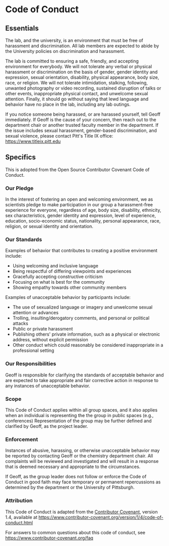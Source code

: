 # Code of Conduct

## Essentials

The lab, and the university, is an environment that must be free of harassment and discrimination. All lab members are expected to abide by the University policies on discrimination and harassment.

The lab is committed to ensuring a safe, friendly, and accepting environment for everybody. We will not tolerate any verbal or physical harassment or discrimination on the basis of gender, gender identity and expression, sexual orientation, disability, physical appearance, body size, race, or religion. We will not tolerate intimidation, stalking, following, unwanted photography or video recording, sustained disruption of talks or other events, inappropriate physical contact, and unwelcome sexual attention. Finally, it should go without saying that lewd language and behavior have no place in the lab, including any lab outings.

If you notice someone being harassed, or are harassed yourself, tell Geoff immediately. If Geoff is the cause of your concern, then reach out to the department chair or another trusted faculty member in the department. If the issue includes sexual harassment, gender-based discrimination, and sexual violence, please contact Pitt's Title IX office: https://www.titleix.pitt.edu

## Specifics

This is adopted from the Open Source Contributor Covenant Code of Conduct.

### Our Pledge

In the interest of fostering an open and welcoming environment, we as
scientists pledge to make participation in our group a harassment-free experience for everyone,
regardless of age, body size, disability, ethnicity, sex characteristics,
gender identity and expression, level of experience, education,
socio-economic status, nationality, personal appearance, race,
religion, or sexual identity and orientation.

### Our Standards

Examples of behavior that contributes to creating a positive environment
include:

* Using welcoming and inclusive language
* Being respectful of differing viewpoints and experiences
* Gracefully accepting constructive criticism
* Focusing on what is best for the community
* Showing empathy towards other community members

Examples of unacceptable behavior by participants include:

* The use of sexualized language or imagery and unwelcome sexual attention or
  advances
* Trolling, insulting/derogatory comments, and personal or political attacks
* Public or private harassment
* Publishing others' private information, such as a physical or electronic
  address, without explicit permission
* Other conduct which could reasonably be considered inappropriate in a
  professional setting

### Our Responsibilities

Geoff is responsible for clarifying the standards of acceptable
behavior and are expected to take appropriate and fair corrective action in
response to any instances of unacceptable behavior.

### Scope

This Code of Conduct applies within all group spaces, and it also applies when
an individual is representing the the group in public spaces (e.g., conferences)
Representation of the group may be further defined and clarified by Geoff, as
the project leader.

### Enforcement

Instances of abusive, harassing, or otherwise unacceptable behavior may be
reported by contacting Geoff or the chemistry department chair. All
complaints will be reviewed and investigated and will result in a response that
is deemed necessary and appropriate to the circumstances.

If Geoff, as the group leader does not follow or enforce the Code of Conduct in good
faith may face temporary or permanent repercussions as determined by the department
or the University of Pittsburgh.

### Attribution

This Code of Conduct is adapted from the [Contributor Covenant][homepage], version 1.4,
available at https://www.contributor-covenant.org/version/1/4/code-of-conduct.html

[homepage]: https://www.contributor-covenant.org

For answers to common questions about this code of conduct, see
https://www.contributor-covenant.org/faq

